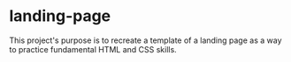 # landing-page

This project's purpose is to recreate a template of a landing page as a way to practice fundamental HTML and CSS skills.